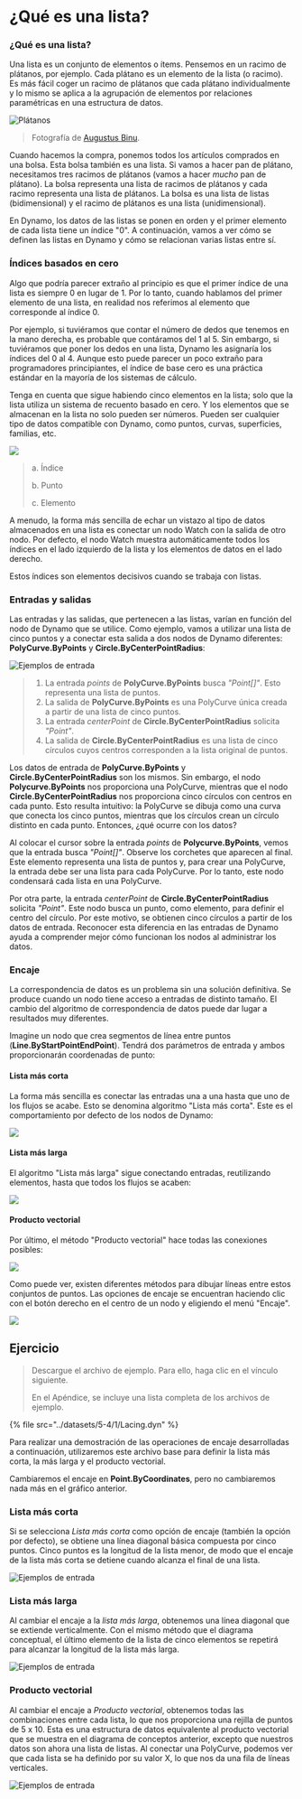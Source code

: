 # ¿Qué es una lista?

### ¿Qué es una lista?

Una lista es un conjunto de elementos o ítems. Pensemos en un racimo de plátanos, por ejemplo. Cada plátano es un elemento de la lista (o racimo). Es más fácil coger un racimo de plátanos que cada plátano individualmente y lo mismo se aplica a la agrupación de elementos por relaciones paramétricas en una estructura de datos.

![Plátanos](../images/5-4/1/Bananas\_white\_background\_DS.jpg)

> Fotografía de [Augustus Binu](https://commons.wikimedia.org/wiki/File:Bananas\_white\_background\_DS.jpg?fastcci\_from=11404890\&c1=11404890\&d1=15\&s=200\&a=list).

Cuando hacemos la compra, ponemos todos los artículos comprados en una bolsa. Esta bolsa también es una lista. Si vamos a hacer pan de plátano, necesitamos tres racimos de plátanos (vamos a hacer _mucho_ pan de plátano). La bolsa representa una lista de racimos de plátanos y cada racimo representa una lista de plátanos. La bolsa es una lista de listas (bidimensional) y el racimo de plátanos es una lista (unidimensional).

En Dynamo, los datos de las listas se ponen en orden y el primer elemento de cada lista tiene un índice "0". A continuación, vamos a ver cómo se definen las listas en Dynamo y cómo se relacionan varias listas entre sí.

### Índices basados en cero

Algo que podría parecer extraño al principio es que el primer índice de una lista es siempre 0 en lugar de 1. Por lo tanto, cuando hablamos del primer elemento de una lista, en realidad nos referimos al elemento que corresponde al índice 0.

Por ejemplo, si tuviéramos que contar el número de dedos que tenemos en la mano derecha, es probable que contáramos del 1 al 5. Sin embargo, si tuviéramos que poner los dedos en una lista, Dynamo les asignaría los índices del 0 al 4. Aunque esto puede parecer un poco extraño para programadores principiantes, el índice de base cero es una práctica estándar en la mayoría de los sistemas de cálculo.

Tenga en cuenta que sigue habiendo cinco elementos en la lista; solo que la lista utiliza un sistema de recuento basado en cero. Y los elementos que se almacenan en la lista no solo pueden ser números. Pueden ser cualquier tipo de datos compatible con Dynamo, como puntos, curvas, superficies, familias, etc.

![](../images/5-4/1/what'salist-zerobasedindices.jpg)

> a. Índice
>
> b. Punto
>
> c. Elemento

A menudo, la forma más sencilla de echar un vistazo al tipo de datos almacenados en una lista es conectar un nodo Watch con la salida de otro nodo. Por defecto, el nodo Watch muestra automáticamente todos los índices en el lado izquierdo de la lista y los elementos de datos en el lado derecho.

Estos índices son elementos decisivos cuando se trabaja con listas.

### Entradas y salidas

Las entradas y las salidas, que pertenecen a las listas, varían en función del nodo de Dynamo que se utilice. Como ejemplo, vamos a utilizar una lista de cinco puntos y a conectar esta salida a dos nodos de Dynamo diferentes: **PolyCurve.ByPoints** y **Circle.ByCenterPointRadius**:

![Ejemplos de entrada](../images/5-4/1/what'salist-inputsandoutputs.jpg)

> 1. La entrada _points_ de **PolyCurve.ByPoints** busca _"Point[]"_. Esto representa una lista de puntos.
> 2. La salida de **PolyCurve.ByPoints** es una PolyCurve única creada a partir de una lista de cinco puntos.
> 3. La entrada _centerPoint_ de **Circle.ByCenterPointRadius** solicita _"Point"_.
> 4. La salida de **Circle.ByCenterPointRadius** es una lista de cinco círculos cuyos centros corresponden a la lista original de puntos.

Los datos de entrada de **PolyCurve.ByPoints** y **Circle.ByCenterPointRadius** son los mismos. Sin embargo, el nodo **Polycurve.ByPoints** nos proporciona una PolyCurve, mientras que el nodo **Circle.ByCenterPointRadius** nos proporciona cinco círculos con centros en cada punto. Esto resulta intuitivo: la PolyCurve se dibuja como una curva que conecta los cinco puntos, mientras que los círculos crean un círculo distinto en cada punto. Entonces, ¿qué ocurre con los datos?

Al colocar el cursor sobre la entrada _points_ de **Polycurve.ByPoints**, vemos que la entrada busca _"Point[]"_. Observe los corchetes que aparecen al final. Este elemento representa una lista de puntos y, para crear una PolyCurve, la entrada debe ser una lista para cada PolyCurve. Por lo tanto, este nodo condensará cada lista en una PolyCurve.

Por otra parte, la entrada _centerPoint_ de **Circle.ByCenterPointRadius** solicita _"Point"_. Este nodo busca un punto, como elemento, para definir el centro del círculo. Por este motivo, se obtienen cinco círculos a partir de los datos de entrada. Reconocer esta diferencia en las entradas de Dynamo ayuda a comprender mejor cómo funcionan los nodos al administrar los datos.

### Encaje

La correspondencia de datos es un problema sin una solución definitiva. Se produce cuando un nodo tiene acceso a entradas de distinto tamaño. El cambio del algoritmo de correspondencia de datos puede dar lugar a resultados muy diferentes.

Imagine un nodo que crea segmentos de línea entre puntos (**Line.ByStartPointEndPoint**). Tendrá dos parámetros de entrada y ambos proporcionarán coordenadas de punto:

#### Lista más corta

La forma más sencilla es conectar las entradas una a una hasta que uno de los flujos se acabe. Esto se denomina algoritmo "Lista más corta". Este es el comportamiento por defecto de los nodos de Dynamo:

![](../images/5-4/1/what'salist-lacing-shortest.jpg)

#### Lista más larga

El algoritmo "Lista más larga" sigue conectando entradas, reutilizando elementos, hasta que todos los flujos se acaben:

![](../images/5-4/1/what'salist-lacing-longest.jpg)

#### Producto vectorial

Por último, el método "Producto vectorial" hace todas las conexiones posibles:

![](../images/5-4/1/what'salist-lacing-cross.jpg)

Como puede ver, existen diferentes métodos para dibujar líneas entre estos conjuntos de puntos. Las opciones de encaje se encuentran haciendo clic con el botón derecho en el centro de un nodo y eligiendo el menú "Encaje".

![](../images/5-4/1/what'salist-rightclicklacingopt.jpg)

## Ejercicio

> Descargue el archivo de ejemplo. Para ello, haga clic en el vínculo siguiente.
>
> En el Apéndice, se incluye una lista completa de los archivos de ejemplo.

{% file src="../datasets/5-4/1/Lacing.dyn" %}

Para realizar una demostración de las operaciones de encaje desarrolladas a continuación, utilizaremos este archivo base para definir la lista más corta, la más larga y el producto vectorial.

Cambiaremos el encaje en **Point.ByCoordinates**, pero no cambiaremos nada más en el gráfico anterior.

### Lista más corta

Si se selecciona _Lista más corta_ como opción de encaje (también la opción por defecto), se obtiene una línea diagonal básica compuesta por cinco puntos. Cinco puntos es la longitud de la lista menor, de modo que el encaje de la lista más corta se detiene cuando alcanza el final de una lista.

![Ejemplos de entrada](../images/5-4/1/what'salist-lacingexercise01.jpg)

### **Lista más larga**

Al cambiar el encaje a la _lista más larga_, obtenemos una línea diagonal que se extiende verticalmente. Con el mismo método que el diagrama conceptual, el último elemento de la lista de cinco elementos se repetirá para alcanzar la longitud de la lista más larga.

![Ejemplos de entrada](../images/5-4/1/what'salist-lacingexercise02.jpg)

### **Producto vectorial**

Al cambiar el encaje a _Producto vectorial_, obtenemos todas las combinaciones entre cada lista, lo que nos proporciona una rejilla de puntos de 5 x 10. Esta es una estructura de datos equivalente al producto vectorial que se muestra en el diagrama de conceptos anterior, excepto que nuestros datos son ahora una lista de listas. Al conectar una PolyCurve, podemos ver que cada lista se ha definido por su valor X, lo que nos da una fila de líneas verticales.

![Ejemplos de entrada](../images/5-4/1/what'salist-lacingexercise03.jpg)
